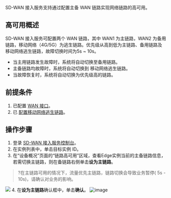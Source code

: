 SD-WAN 接入服务支持通过配置主备 WAN 链路实现网络链路的高可用。

## 高可用概述
SD-WAN 接入服务可配置两个 WAN 链路，其中 WAN1 为主链路，WAN2 为备用链路，移动网络（4G/5G）为逃生链路。优先级从高到低为主链路、备用链路及移动网络逃生链路，故障切换时间为5s ~ 10s。
- 当主用链路发生故障时，系统将自动切换至备用链路。
- 主备链路均故障时，系统将自动切换到 移动网络逃生链路。
- 当故障恢复时，系统将自动切换为优先级高的链路。

## 前提条件
1. 已配置 [WAN 接口](https://cloud.tencent.com/document/product/1277/47271)。
2. 已 [配置移动网络逃生链路](https://cloud.tencent.com/document/product/1277/67152)。

## 操作步骤
1. 登录 [SD-WAN 接入服务控制台](https://console.cloud.tencent.com/sas/edge)。
2. 在实例列表中，单击目标实例 ID。
3. 在“设备概况”页面的“链路高可用”区域，查看Edge实例当前的主备链路信息，若需切换主链路，则在备链路右侧单击**设为主链路**。
>?在主链路可用的情况下，流量优先主链路，链路切换会导致业务暂停( 5s - 10s)，请确认对业务的影响。
>
![](https://qcloudimg.tencent-cloud.cn/raw/8569c1c8aafd439550bc3f07c74136e8.png)
4. 在**设为主链路**确认框中，单击**确认**。
![image](https://main.qcloudimg.com/raw/5e872e9b10a851872caef0dad4e7b206.png)
